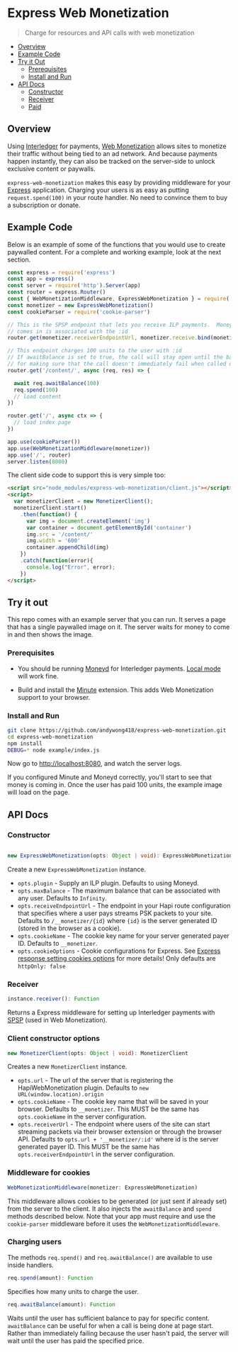# Express Web Monetization
> Charge for resources and API calls with web monetization

- [Overview](#overview)
- [Example Code](#example-code)
- [Try it Out](#try-it-out)
  - [Prerequisites](#prerequisites)
  - [Install and Run](#install-and-run)
- [API Docs](#api-docs)
  - [Constructor](#constructor)
  - [Receiver](#receiver)
  - [Paid](#paid)

## Overview

Using [Interledger](https://interledger.org) for payments, [Web
Monetization](https://github.com/interledger/rfcs/blob/master/0028-web-monetization/0028-web-monetization.md#web-monetization)
allows sites to monetize their traffic without being tied to an ad network. And
because payments happen instantly, they can also be tracked on the server-side
to unlock exclusive content or paywalls.

`express-web-monetization` makes this easy by providing middleware for your
[Express](https://expressjs.com) application. Charging your users is as easy as putting
`request.spend(100)` in your route handler. No need to convince them to
buy a subscription or donate.

## Example Code

Below is an example of some of the functions that you would use to create
paywalled content. For a complete and working example, look at the next
section.

```js
const express = require('express')
const app = express()
const server = require('http').Server(app)
const router = express.Router()
const { WebMonetizationMiddleware, ExpressWebMonetization } = require('express-web-monetization')
const monetizer = new ExpressWebMonetization()
const cookieParser = require('cookie-parser')

// This is the SPSP endpoint that lets you receive ILP payments.  Money that
// comes in is associated with the :id
router.get(monetizer.receiverEndpointUrl, monetizer.receive.bind(monetizer))

// This endpoint charges 100 units to the user with :id
// If awaitBalance is set to true, the call will stay open until the balance is sufficient. This is convenient
// for making sure that the call doesn't immediately fail when called on startup.
router.get('/content/', async (req, res) => {

  await req.awaitBalance(100)
  req.spend(100)
  // load content
})

router.get('/', async ctx => {
  // load index page
})

app.use(cookieParser())
app.use(WebMonetizationMiddleware(monetizer))
app.use('/', router)
server.listen(8080)
```

The client side code to support this is very simple too:

```html
<script src="node_modules/express-web-monetization/client.js"></script>
<script>
  var monetizerClient = new MonetizerClient();
  monetizerClient.start()
    .then(function() {
      var img = document.createElement('img')
      var container = document.getElementById('container')
      img.src = '/content/'
      img.width = '600'
      container.appendChild(img)
    })
    .catch(function(error){
      console.log("Error", error);
    })
</script>
```

## Try it out

This repo comes with an example server that you can run. It serves a page that has a single paywalled image on it.
The server waits for money to come in and then shows the image.

### Prerequisites

- You should be running [Moneyd](https://github.com/interledgerjs/moneyd-xrp)
  for Interledger payments. [Local
  mode](https://github.com/interledgerjs/moneyd-xrp#local-test-network) will work
  fine.

- Build and install the [Minute](https://github.com/sharafian/minute)
  extension. This adds Web Monetization support to your browser.

### Install and Run

```sh
git clone https://github.com/andywong418/express-web-monetization.git
cd express-web-monetization
npm install
DEBUG=* node example/index.js
```

Now go to [http://localhost:8080](http://localhost:8080), and watch the server
logs.

If you configured Minute and Moneyd correctly, you'll start to see that money
is coming in. Once the user has paid 100 units, the example image will load on
the page.

## API Docs

### Constructor

```ts

new ExpressWebMonetization(opts: Object | void): ExpressWebMonetization
```

Create a new `ExpressWebMonetization` instance.

- `opts.plugin` - Supply an ILP plugin. Defaults to using Moneyd.
- `opts.maxBalance` - The maximum balance that can be associated with any user. Defaults to `Infinity`.
- `opts.receiveEndpointUrl` - The endpoint in your Hapi route configuration that specifies where a user pays streams PSK packets to your site. Defaults to `/__monetizer/{id}` where `{id}` is the server generated ID (stored in the browser as a cookie).
- `opts.cookieName` - The cookie key name for your server generated payer ID. Defaults to `__monetizer`.
- `opts.cookieOptions` - Cookie configurations for Express. See [Express response setting cookies options](https://expressjs.com/en/api.html) for more details! Only defaults are `httpOnly: false`
### Receiver

```ts
instance.receiver(): Function
```

Returns a Express middleware for setting up Interledger payments with
[SPSP](https://github.com/sharafian/ilp-protocol-spsp) (used in Web
Monetization).

### Client constructor options

```ts
new MonetizerClient(opts: Object | void): MonetizerClient
```
Creates a new `MonetizerClient` instance.

- `opts.url` - The url of the server that is registering the HapiWebMonetization plugin. Defaults to `new URL(window.location).origin`
- `opts.cookieName` - The cookie key name that will be saved in your browser. Defaults to `__monetizer`. This MUST be the same has `opts.cookieName` in the server configuration.
- `opts.receiverUrl` - The endpoint where users of the site can start streaming packets via their browser extension or through the browser API. Defaults to `opts.url + '__monetizer/:id'` where id is the server generated payer ID. This MUST be the same has `opts.receiverEndpointUrl` in the server configuration.

### Middleware for cookies

```ts
WebMonetizationMiddleware(monetizer: ExpressWebMonetization)
```
This middleware allows cookies to be generated (or just sent if already set) from the server to the client. It also injects the `awaitBalance` and `spend` methods described below. Note that your app must require and use the `cookie-parser` middleware before it uses the `WebMonetizationMiddleware`. 

### Charging users

The methods `req.spend()` and `req.awaitBalance()` are available to use inside handlers.

```ts
req.spend(amount): Function
```
Specifies how many units to charge the user.

```ts
req.awaitBalance(amount): Function
```
Waits until the user has sufficient balance to pay for specific content.
`awaitBalance` can be useful for when a call is being done at page start.
Rather than immediately failing because the user hasn't paid, the server will
wait until the user has paid the specified price.
